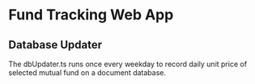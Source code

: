 
# Fund Tracking Web App

## Database Updater

The dbUpdater.ts runs once every weekday to record daily unit price of selected mutual fund on a document database.

